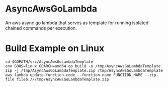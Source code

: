 # AsyncAwsGoLambda
An aws async go lambda that serves as template for running isolated chained commands per execution.

# Build Example on Linux
```
cd $GOPATH/src/AsyncAwsGoLambdaTemplate
env GOOS=linux GOARCH=amd64 go build -o /tmp/AsyncAwsGoLambdaTemplate
zip -j /tmp/AsyncAwsGoLambdaTemplate.zip /tmp/AsyncAwsGoLambdaTemplate
aws lambda update-function-code --function-name FUNCTION_NAME --zip-file fileb:///tmp/AsyncAwsGoLambdaTemplate.zip
```
